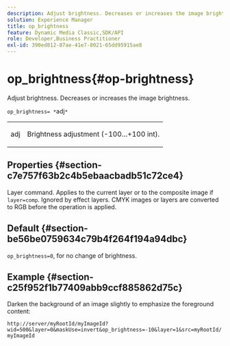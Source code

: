 ```yaml
---
description: Adjust brightness. Decreases or increases the image brightness.
solution: Experience Manager
title: op_brightness
feature: Dynamic Media Classic,SDK/API
role: Developer,Business Practitioner
exl-id: 390ed812-87ae-41e7-8021-65dd95915ae8
---
```

# op_brightness{#op-brightness}

Adjust brightness. Decreases or increases the image brightness.

 `op_brightness= *`adj`*`

<table id="simpletable_2B5DB95B1FF044C8BD226D4F8311E806"> 
 <tr class="strow"> 
  <td class="stentry"> <p><span class="varname"> adj</span> </p> </td> 
  <td class="stentry"> <p>Brightness adjustment (-100…+100 int). </p></td> 
 </tr> 
</table>

## Properties {#section-c7e757f63b2c4b5ebaacbadb51c72ce4}

Layer command. Applies to the current layer or to the composite image if `layer=comp`. Ignored by effect layers. CMYK images or layers are converted to RGB before the operation is applied.

## Default {#section-be56be0759634c79b4f264f194a94dbc}

`op_brightness=0`, for no change of brightness.

## Example {#section-c25f952f1b77409abb9ccf885862d75c}

Darken the background of an image slightly to emphasize the foreground content:

`http://server/myRootId/myImageId?wid=500&layer=0&maskUse=invert&op_brightness=-10&layer=1&src=myRootId/myImageId`
